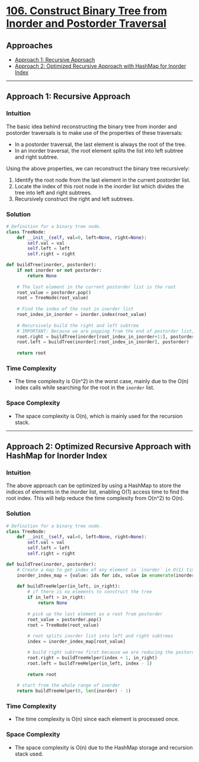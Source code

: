 # [106. Construct Binary Tree from Inorder and Postorder Traversal](https://leetcode.com/problems/construct-binary-tree-from-inorder-and-postorder-traversal/)

## Approaches
- [Approach 1: Recursive Approach](#approach-1-recursive-approach)
- [Approach 2: Optimized Recursive Approach with HashMap for Inorder Index](#approach-2-optimized-recursive-approach-with-hashmap-for-inorder-index)

---

## Approach 1: Recursive Approach

### Intuition
The basic idea behind reconstructing the binary tree from inorder and postorder traversals is to make use of the properties of these traversals:
- In a postorder traversal, the last element is always the root of the tree.
- In an inorder traversal, the root element splits the list into left subtree and right subtree.

Using the above properties, we can reconstruct the binary tree recursively:
1. Identify the root node from the last element in the current postorder list.
2. Locate the index of this root node in the inorder list which divides the tree into left and right subtrees.
3. Recursively construct the right and left subtrees.

### Solution

```python
# Definition for a binary tree node.
class TreeNode:
    def __init__(self, val=0, left=None, right=None):
        self.val = val
        self.left = left
        self.right = right

def buildTree(inorder, postorder):
    if not inorder or not postorder:
        return None
    
    # The last element in the current postorder list is the root
    root_value = postorder.pop()
    root = TreeNode(root_value)
    
    # Find the index of the root in inorder list
    root_index_in_inorder = inorder.index(root_value)
    
    # Recursively build the right and left subtree
    # IMPORTANT: Because we are popping from the end of postorder list, we must build right subtree first
    root.right = buildTree(inorder[root_index_in_inorder+1:], postorder)
    root.left = buildTree(inorder[:root_index_in_inorder], postorder)
    
    return root
```

### Time Complexity
- The time complexity is O(n^2) in the worst case, mainly due to the O(n) index calls while searching for the root in the `inorder` list.

### Space Complexity
- The space complexity is O(n), which is mainly used for the recursion stack.

---

## Approach 2: Optimized Recursive Approach with HashMap for Inorder Index

### Intuition
The above approach can be optimized by using a HashMap to store the indices of elements in the inorder list, enabling O(1) access time to find the root index. This will help reduce the time complexity from O(n^2) to O(n).

### Solution

```python
# Definition for a binary tree node.
class TreeNode:
    def __init__(self, val=0, left=None, right=None):
        self.val = val
        self.left = left
        self.right = right

def buildTree(inorder, postorder):
    # Create a map to get index of any element in `inorder` in O(1) time
    inorder_index_map = {value: idx for idx, value in enumerate(inorder)}
    
    def buildTreeHelper(in_left, in_right):
        # if there is no elements to construct the tree
        if in_left > in_right:
            return None
        
        # pick up the last element as a root from postorder
        root_value = postorder.pop()
        root = TreeNode(root_value)
        
        # root splits inorder list into left and right subtrees
        index = inorder_index_map[root_value]

        # build right subtree first because we are reducing the postorder index
        root.right = buildTreeHelper(index + 1, in_right)
        root.left = buildTreeHelper(in_left, index - 1)
        
        return root
    
    # start from the whole range of inorder
    return buildTreeHelper(0, len(inorder) - 1)

```

### Time Complexity
- The time complexity is O(n) since each element is processed once.

### Space Complexity
- The space complexity is O(n) due to the HashMap storage and recursion stack used.

